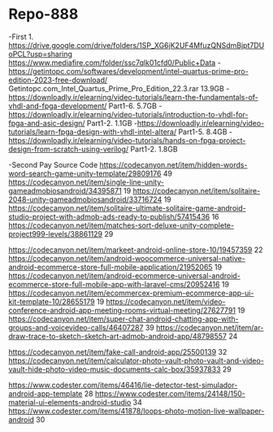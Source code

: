 # Repo-888
-First
1.
https://drive.google.com/drive/folders/1SP_XG6jK2UF4MfuzQNSdmBjpt7DUoPCL?usp=sharing
https://www.mediafire.com/folder/ssc7qlk01cfd0/Public+Data
-https://getintopc.com/softwares/development/intel-quartus-prime-pro-edition-2023-free-download/   Getintopc.com_Intel_Quartus_Prime_Pro_Edition_22.3.rar   13.9GB
-https://downloadly.ir/elearning/video-tutorials/learn-the-fundamentals-of-vhdl-and-fpga-development/     Part1-6.      5.7GB
-https://downloadly.ir/elearning/video-tutorials/introduction-to-vhdl-for-fpga-and-asic-design/           Part1-2.      1.1GB
-https://downloadly.ir/elearning/video-tutorials/learn-fpga-design-with-vhdl-intel-altera/                Part1-5.      8.4GB
-https://downloadly.ir/elearning/video-tutorials/hands-on-fpga-project-design-from-scratch-using-verilog/ Part1-2.      1.8GB

-Second
Pay Source Code
https://codecanyon.net/item/hidden-words-word-search-game-unity-template/29809176                                                   49
https://codecanyon.net/item/single-line-unity-gameadmobiosandroid/34395871                                                          19
https://codecanyon.net/item/solitaire-2048-unity-gameadmobiosandroid/33716724                                                       19
https://codecanyon.net/item/solitaire-ultimate-solitaire-game-android-studio-project-with-admob-ads-ready-to-publish/57415436       16
https://codecanyon.net/item/matches-sort-deluxe-unity-complete-project999-levels/38861129                                           29


https://codecanyon.net/item/markeet-android-online-store-10/19457359                                                                22
https://codecanyon.net/item/android-woocommerce-universal-native-android-ecommerce-store-full-mobile-application/21952065           19
https://codecanyon.net/item/android-ecommerce-universal-android-ecommerce-store-full-mobile-app-with-laravel-cms/20952416           19
https://codecanyon.net/item/ecommercex-premium-ecommerce-app-ui-kit-template-10/28655179                                            19
https://codecanyon.net/item/video-conference-android-app-meeting-rooms-virtual-meeting/27627791                                     19
https://codecanyon.net/item/super-chat-android-chatting-app-with-groups-and-voicevideo-calls/46407287                               39
https://codecanyon.net/item/ar-draw-trace-to-sketch-sketch-art-admob-android-app/48798557                                           24

https://codecanyon.net/item/fake-call-android-app/25500139                                                                          32
https://codecanyon.net/item/calculator-photo-vault-photo-vault-and-video-vault-hide-photo-video-music-documents-calc-box/35937833   29

https://www.codester.com/items/46416/lie-detector-test-simulador-android-app-template                                               28
https://www.codester.com/items/24148/150-material-ui-elements-android-studio                                                        34
https://www.codester.com/items/41878/loops-photo-motion-live-wallpaper-android                                                      30


